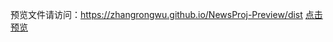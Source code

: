 预览文件请访问：https://zhangrongwu.github.io/NewsProj-Preview/dist
[点击预览](https://zhangrongwu.github.io/NewsProj-Preview/dist)
